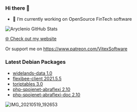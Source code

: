 ### Hi there 👋

- 🔭 I’m currently working on OpenSource FinTech software


![Aryclenio GitHub Stats](https://github-readme-stats.vercel.app/api?username=Vitexus&show_icons=true)


<p><a href="https://vitexsoftware.cz">🌐 Check out my website</a></p>

Or support me on https://www.patreon.com/VitexSoftware

### Latest Debian Packages
<!-- DEBIAN-PACKAGES-LIST:START -->
- [widelands-data 1.0](https://vitexsoftware.cz/package.php?package=widelands-data)
- [flexibee-client 2021.5.5](https://vitexsoftware.cz/package.php?package=flexibee-client)
- [toriptables 3.0](https://vitexsoftware.cz/package.php?package=toriptables)
- [php-spojenet-abraflexi 2.10](https://vitexsoftware.cz/package.php?package=php-spojenet-abraflexi)
- [php-spojenet-abraflexi-doc 2.10](https://vitexsoftware.cz/package.php?package=php-spojenet-abraflexi-doc)
<!-- DEBIAN-PACKAGES-LIST:END -->

![IMG_20210519_192653](https://user-images.githubusercontent.com/2621130/120022731-1bd48900-bfed-11eb-90f9-4f88f560b8b7.jpg)

<!--
**Vitexus/Vitexus** is a ✨ _special_ ✨ repository because its `README.md` (this file) appears on your GitHub profile.

Here are some ideas to get you started:

- 🌱 I’m currently learning ...
- 👯 I’m looking to collaborate on ...
- 🤔 I’m looking for help with ...
- 💬 Ask me about ...
- 📫 How to reach me: ...
- 😄 Pronouns: ...
- ⚡ Fun fact: ...
-->
